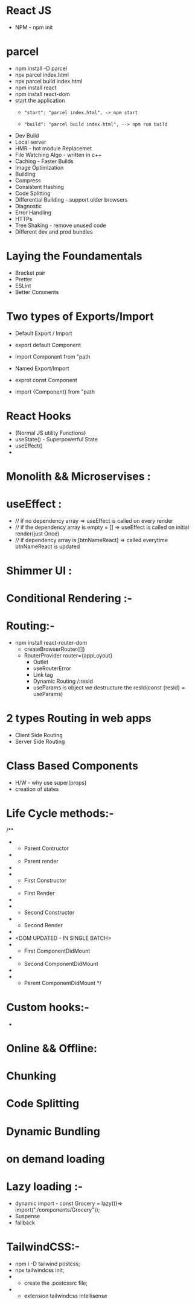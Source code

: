# React JS
- NPM - npm init

# parcel 
- npm install -D parcel
- npx parcel index.html
- npx parcel build index.html
- npm install react
- npm install react-dom
- start the application
    -     "start": "parcel index.html", -> npm start
    -     "build": "parcel build index.html", --> npm run build

- Dev Build
- Local server
- HMR - hot module Replacemet
- File Watching Algo - written in c++
- Caching - Faster Builds
- Image Optimization
- Building
- Compress
- Consistent Hashing
- Code Splitting
- Differential Building - support older browsers
- Diagnostic
- Error Handling
- HTTPs
- Tree Shaking - remove unused code
- Different dev and prod bundles

# Laying the Foundamentals
- Bracket pair
- Pretter
- ESLint
- Better Comments


# Two types of Exports/Import

- Default Export / Import

- export default Component
- import Component from "path

- Named Export/Import

- exprot const Component
- import {Component} from "path


# React Hooks
- (Normal JS utility Functions)
- useState() - Superpowerful State 
- useEffect()
- 

# Monolith && Microservises :

# useEffect :
- // if no dependency array => useEffect is called on every render
-    // if the dependency array is empty = [] => useEffect is called on initial render(just Once)
-    // if dependency array is [btnNameReact] => called everytime btnNameReact is updated
    
# Shimmer UI :

# Conditional Rendering :-

# Routing:-
- npm install react-router-dom
    - createBrowserRouter([])
    - RouterProvider router={appLoyout}
        -   Outlet
        -   useRouterError
        -   Link tag
        -   Dynamic Routing /:resId
        -   useParams is object we destructure the resId(const {resId} = useParams)

# 2 types Routing in web apps
- Client Side Routing
- Server Side Routing

# Class Based Components
- H/W - why use super(props)
- creation of states

# Life Cycle methods:-

/**
 * - Parent Contructor
 * - Parent render
 * 
 *    - First Constructor
 *    - First Render
 * 
 *    - Second Constructor
 *    - Second Render
 *   
 *   <DOM UPDATED - IN SINGLE BATCH>
 *    - First ComponentDidMount
 *    - Second ComponentDidMount
 * 
 * - Parent ComponentDidMount
 */

 # Custom hooks:-
 - 

 # Online && Offline:

 # Chunking
 # Code Splitting
 # Dynamic Bundling
 # on demand loading
 # Lazy loading :-
 - dynamic import - const Grocery = lazy(()=> import("./components/Grocery"));
 - Suspense
 - fallback

# TailwindCSS:-
- npm i -D tailwind postcss;
- npx tailwindcss init;
- - create the .postcssrc file;
- - extension tailwindcss intellisense
